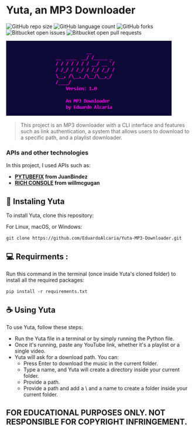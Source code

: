 # Yuta, an MP3 Downloader

![GitHub repo size](https://img.shields.io/github/repo-size/iuricode/Yuta-MP3-Downloader?style=for-the-badge)
![GitHub language count](https://img.shields.io/github/languages/count/iuricode/Yuta-MP3-Downloader?style=for-the-badge)
![GitHub forks](https://img.shields.io/github/forks/iuricode/Yuta-MP3-Downloader?style=for-the-badge)
![Bitbucket open issues](https://img.shields.io/bitbucket/issues/iuricode/Yuta-MP3-Downloader?style=for-the-badge)
![Bitbucket open pull requests](https://img.shields.io/bitbucket/pr-raw/iuricode/Yuta-MP3-Downloader?style=for-the-badge)

<img src="img.png" alt="yuta's banner">

> This project is an MP3 downloader with a CLI interface and features such as link authentication, a system that allows users to download to a specific path, and a playlist downloader.

### APIs and other technologies
In this project, I used APIs such as:
- **[PYTUBEFIX](https://github.com/JuanBindez/pytubefix) from JuanBindez**
- **[RICH CONSOLE](https://github.com/Textualize/rich) from willmcgugan**



## 🚀 Instaling Yuta
To install Yuta, clone this repository:

For Linux, macOS, or Windows:

```
git clone https://github.com/EduardoAlcaria/Yuta-MP3-Downloader.git
```
## 💻 Requirments :
Run this command in the terminal (once inside Yuta's cloned folder) to install all the required packages:
```
pip install -r requirements.txt
```

## ☕ Using Yuta

To use Yuta, follow these steps:
- Run the Yuta file in a terminal or by simply running the Python file.
- Once it's running, paste any YouTube link, whether it's a playlist or a single video.
- Yuta will ask for a download path. You can:
   - Press Enter to download the music in the current folder.
   - Type a name, and Yuta will create a directory inside your current folder.
   - Provide a path.
   - Provide a path and add a \ and a name to create a folder inside your current folder.

## FOR EDUCATIONAL PURPOSES ONLY. NOT RESPONSIBLE FOR COPYRIGHT INFRINGEMENT.
